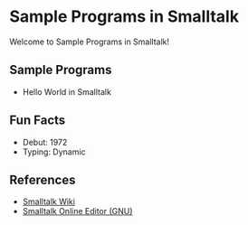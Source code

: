 # Sample Programs in Smalltalk

Welcome to Sample Programs in Smalltalk!

## Sample Programs

- Hello World in Smalltalk

## Fun Facts

- Debut: 1972
- Typing: Dynamic

## References

- [Smalltalk Wiki](https://en.wikipedia.org/wiki/Smalltalk)
- [Smalltalk Online Editor (GNU)](https://www.jdoodle.com/execute-smalltalk-online)
